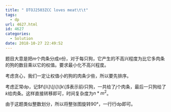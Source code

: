 ```yaml
---
title: " DTOJ2503ZCC loves meat\t\t"
tags:
  - dp
url: 4627.html
id: 4627
categories:
  - Solution
date: 2018-10-27 22:49:52
---
```


题目大意是把$m$个肉条分成$n$份，对于每只狗，它产生的不高兴程度为比它多肉条的狗的数目乘以它的权值。要求最小化不高兴程度。

考虑贪心，我们一定让权值小的狗的肉条少些，所以要先排序。

考虑正常dp，记$f\[i\]\[j\]\[k\]$表示前$i$只狗，一共给了$j$个肉条，最后一只狗给了$k$给肉条。这样直接转移即可，时间复杂度为$n*m^2$。

由于这题类似整数划分，所以将整张图旋转90°，一行行dp即可。